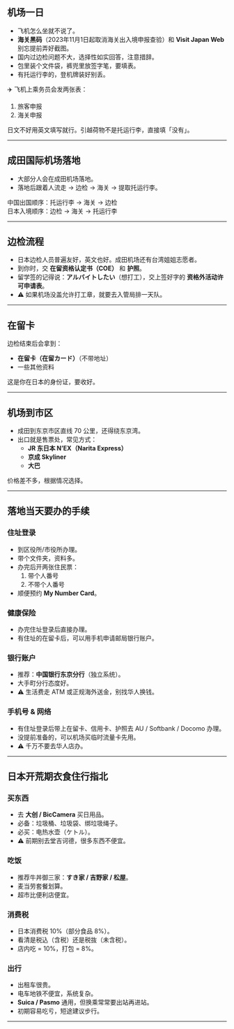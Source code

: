 
## 机场一日
- 飞机怎么坐就不说了。  
- **海关黑码**（2023年11月1日起取消海关出入境申报查验）和 **Visit Japan Web** 别忘提前弄好截图。  
- 国内过边检问题不大，选择性如实回答，注意措辞。  
- 包里装个文件袋，裤兜里放签字笔，要填表。  
- 有托运行李的，登机牌装好别丢。  

✈️ 飞机上乘务员会发两张表：  
1. 旅客申报  
2. 海关申报  

日文不好用英文填写就行。引越荷物不是托运行李，直接填「没有」。  

---

## 成田国际机场落地
- 大部分人会在成田机场落地。  
- 落地后跟着人流走 → 边检 → 海关 → 提取托运行李。  

中国出国顺序：托运行李 → 海关 → 边检  
日本入境顺序：边检 → 海关 → 托运行李  

---

## 边检流程
- 日本边检人员普遍友好，英文也好。成田机场还有台湾姐姐志愿者。  
- 到你时，交 **在留资格认定书（COE）** 和 **护照**。  
- 留学签的记得说：**アルバイトしたい**（想打工），交上签好字的 **资格外活动许可申请表**。  
- ⚠️ 如果机场没盖允许打工章，就要去入管局排一天队。  

---

## 在留卡
边检结束后会拿到：  
- **在留卡（在留カード）**（不带地址）  
- 一些其他资料  

这是你在日本的身份证，要收好。  

---

## 机场到市区
- 成田到东京市区直线 70 公里，还得绕东京湾。  
- 出口就是售票处，常见方式：  
  - **JR 东日本 N’EX（Narita Express）**  
  - **京成 Skyliner**  
  - **大巴**  

价格差不多，根据情况选择。  

---

## 落地当天要办的手续
### 住址登录
- 到区役所/市役所办理。  
- 带个文件夹，资料多。  
- 办完后开两张住民票：  
  1. 带个人番号  
  2. 不带个人番号  
- 顺便预约 **My Number Card**。  

### 健康保险
- 办完住址登录后直接办理。  
- 有住址的在留卡后，可以用手机申请邮局银行账户。  

### 银行账户
- 推荐：**中国银行东京分行**（独立系统）。  
- 大手町分行态度好。  
- ⚠️ 生活费走 ATM 或正规海外送金，别找华人换钱。  

### 手机号 & 网络
- 有住址登录后带上在留卡、信用卡、护照去 AU / Softbank / Docomo 办理。  
- 没提前准备的，可以机场买临时流量卡先用。  
- ⚠️ 千万不要去华人店办。  

---

## 日本开荒期衣食住行指北
### 买东西
- 去 **大创 / BicCamera** 买日用品。  
- 必备：垃圾桶、垃圾袋、绑垃圾绳子。  
- 必买：电热水壶（ケトル）。  
- ⚠️ 前期别去堂吉诃德，很多东西不便宜。  

### 吃饭
- 推荐牛丼御三家：**すき家 / 吉野家 / 松屋**。  
- 麦当劳套餐划算。  
- 超市比便利店便宜。  

### 消费税
- 日本消费税 10%（部分食品 8%）。  
- 看清是税込（含税）还是税抜（未含税）。  
- 店内吃 = 10%，打包 = 8%。  

### 出行
- 出租车很贵。  
- 电车地铁不便宜，系统复杂。  
- **Suica / Pasmo** 通用，但换乘常常要出站再进站。  
- 初期容易吃亏，短途建议步行。  

---
